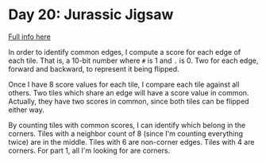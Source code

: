 # Day 20: Jurassic Jigsaw

[Full info here](https://adventofcode.com/2020/day/20)

In order to identify common edges, I compute a score for each edge of
each tile. That is, a 10-bit number where `#` is 1 and `.` is 0. Two for
each edge, forward and backward, to represent it being flipped.

Once I have 8 score values for each tile, I compare each tile against all
others. Two tiles which share an edge will have a score value in common.
Actually, they have two scores in common, since both tiles can be flipped
either way.

By counting tiles with common scores, I can identify which belong in the
corners. Tiles with a neighbor count of 8 (since I'm counting everything
twice) are in the middle. Tiles with 6 are non-corner edges. Tiles with
4 are corners. For part 1, all I'm looking for are corners.
